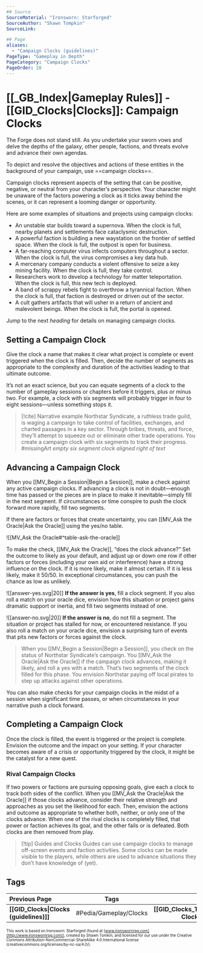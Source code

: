 ```yaml
---
## Source
SourceMaterial: "Ironsworn: Starforged"
SourceAuthor: "Shawn Tompkin"
SourceLink: 

## Page
aliases:
  - "Campaign Clocks (guidelines)"
PageType: "Gameplay in Depth"
PageCategory: "Campaign Clocks"
PageOrder: 20
---
```

# [[_GB_Index|Gameplay Rules]] - [[GID_Clocks|Clocks]]: Campaign Clocks
The Forge does not stand still. As you undertake your sworn vows and delve the depths of the galaxy, other people, factions, and threats evolve and advance their own agendas.

To depict and resolve the objectives and actions of these entities in the background of your campaign, use ==campaign clocks==. 

Campaign clocks represent aspects of the setting that can be positive, negative, or neutral from your character’s perspective. Your character might be unaware of the factors powering a clock as it ticks away behind the scenes, or it can represent a looming danger or opportunity. 

Here are some examples of situations and projects using campaign clocks: 
* An unstable star builds toward a supernova. When the clock is full, nearby planets and settlements face cataclysmic destruction. 
* A powerful faction is building a new waystation on the frontier of settled space. When the clock is full, the outpost is open for business. 
* A far-reaching computer virus infects computers throughout a sector. When the clock is full, the virus compromises a key data hub. 
* A mercenary company conducts a violent offensive to seize a key mining facility. When the clock is full, they take control. 
* Researchers work to develop a technology for matter teleportation. When the clock is full, this new tech is deployed. 
* A band of scrappy rebels fight to overthrow a tyrannical faction. When the clock is full, that faction is destroyed or driven out of the sector. 
* A cult gathers artifacts that will usher in a return of ancient and malevolent beings. When the clock is full, the portal is opened. 

Jump to the next _heading_ for details on managing campaign clocks.

## Setting a Campaign Clock
Give the clock a name that makes it clear what project is complete or event triggered when the clock is filled. Then, decide the number of segments as appropriate to the complexity and duration of the activities leading to that ultimate outcome.

It’s not an exact science, but you can equate segments of a clock to the number of gameplay sessions or chapters before it triggers, plus or minus two. For example, a clock with six segments will probably trigger in four to eight sessions—unless something stops it.

> [!cite] Narrative example
> Northstar Syndicate, a ruthless trade guild, is waging a campaign to take control of facilities, exchanges, and charted passages in a key sector. Through bribes, threats, and force, they’ll attempt to squeeze out or eliminate other trade operations. You create a campaign clock with six segments to track their progress. #missingArt _empty six segment clock aligned right of text_

## Advancing a Campaign Clock
When you [[MV_Begin a Session|Begin a Session]], make a check against any active campaign clocks. If advancing a clock is not in doubt—enough time has passed or the pieces are in place to make it inevitable—simply fill in the next segment. If circumstances or time conspire to push the clock forward more rapidly, fill two segments.

If there are factors or forces that create uncertainty, you can [[MV_Ask the Oracle|Ask the Oracle]] using the yes/no table.

![[MV_Ask the Oracle#^table-ask-the-oracle]]

To make the check, [[MV_Ask the Oracle]], “does the clock advance?” Set the outcome to likely as your default, and adjust up or down one row if other factors or forces (including your own aid or interference) have a strong influence on the clock. If it is more likely, make it almost certain. If it is less likely, make it 50/50. In exceptional circumstances, you can push the chance as low as unlikely.

![[answer-yes.svg|20]] **If the answer is yes**, fill a clock segment. If you also roll a match on your oracle dice, envision how this situation or project gains dramatic support or inertia, and fill two segments instead of one.

![[answer-no.svg|20]] **If the answer is no**, do not fill a segment. The situation or project has stalled for now, or encountered resistance. If you also roll a match on your oracle dice, envision a surprising turn of events that pits new factors or forces against the clock.

> When you [[MV_Begin a Session|Begin a Session]], you check on the status of Northstar Syndicate’s campaign. You [[MV_Ask the Oracle|Ask the Oracle]] if the campaign clock advances, making it likely, and roll a yes with a match. That’s two segments of the clock filled for this phase. You envision Northstar paying off local pirates to step up attacks against other operations.

You can also make checks for your campaign clocks in the midst of a session when significant time passes, or when circumstances in your narrative push a clock forward.

## Completing a Campaign Clock
Once the clock is filled, the event is triggered or the project is complete. Envision the outcome and the impact on your setting. If your character becomes aware of a crisis or opportunity triggered by the clock, it might be the catalyst for a new quest.

### Rival Campaign Clocks
If two powers or factions are pursuing opposing goals, give each a clock to track both sides of the conflict. When you [[MV_Ask the Oracle|Ask the Oracle]] if those clocks advance, consider their relative strength and approaches as you set the likelihood for each. Then, envision the actions and outcome as appropriate to whether both, neither, or only one of the clocks advance. When one of the rival clocks is completely filled, that power or faction achieves its goal, and the other fails or is defeated. Both clocks are then removed from play.

> [!tip] Guides and Clocks
> Guides can use campaign clocks to manage off-screen events and faction activities. Some clocks can be made visible to the players, while others are used to advance situations they don’t have knowledge of (yet).

## Tags
| Previous Page | Tags | Next Page |
|:--- |:---:| ---:|
| **[[GID_Clocks\|Clocks (guidelines)]]** | #Pedia/Gameplay/Clocks | **[[GID_Clocks_Tension\|Tension Clocks (guidelines)]]** |

<font size=-2>This work is based on Ironsworn: Starforged (found at [www.ironswornrpg.com](http://www.ironswornrpg.com)), created by Shawn Tomkin, and licensed for our use under the Creative Commons Attribution-NonCommercial-ShareAlike 4.0 International license  (creativecommons.org/licenses/by-nc-sa/4.0/).</font>



